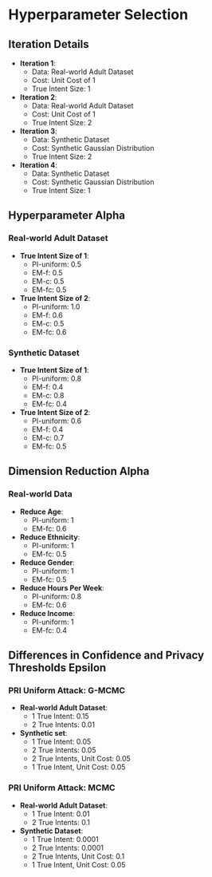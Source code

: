 # Hyperparameter Selection 

## Iteration Details
- **Iteration 1**: 
  - Data: Real-world Adult Dataset
  - Cost: Unit Cost of 1
  - True Intent Size: 1
- **Iteration 2**: 
  - Data: Real-world Adult Dataset
  - Cost: Unit Cost of 1
  - True Intent Size: 2
- **Iteration 3**: 
  - Data: Synthetic Dataset
  - Cost: Synthetic Gaussian Distribution
  - True Intent Size: 2
- **Iteration 4**: 
  - Data: Synthetic Dataset
  - Cost: Synthetic Gaussian Distribution
  - True Intent Size: 1

## Hyperparameter Alpha

### Real-world Adult Dataset
- **True Intent Size of 1**:
  - PI-uniform: 0.5
  - EM-f: 0.5
  - EM-c: 0.5
  - EM-fc: 0.5
- **True Intent Size of 2**:
  - PI-uniform: 1.0
  - EM-f: 0.6
  - EM-c: 0.5
  - EM-fc: 0.6

### Synthetic Dataset
- **True Intent Size of 1**:
  - PI-uniform: 0.8
  - EM-f: 0.4
  - EM-c: 0.8
  - EM-fc: 0.4
- **True Intent Size of 2**:
  - PI-uniform: 0.6
  - EM-f: 0.4
  - EM-c: 0.7
  - EM-fc: 0.5

## Dimension Reduction Alpha

### Real-world Data
- **Reduce Age**:
  - PI-uniform: 1
  - EM-fc: 0.6
- **Reduce Ethnicity**:
  - PI-uniform: 1
  - EM-fc: 0.5
- **Reduce Gender**:
  - PI-uniform: 1
  - EM-fc: 0.5
- **Reduce Hours Per Week**:
  - PI-uniform: 0.8
  - EM-fc: 0.6
- **Reduce Income**:
  - PI-uniform: 1
  - EM-fc: 0.4

## Differences in Confidence and Privacy Thresholds Epsilon

### PRI Uniform Attack: G-MCMC
- **Real-world Adult Dataset**:
  - 1 True Intent: 0.15
  - 2 True Intents: 0.01
- **Synthetic set**:
  - 1 True Intent: 0.05
  - 2 True Intents: 0.05
  - 2 True Intents, Unit Cost: 0.05
  - 1 True Intent, Unit Cost: 0.05

### PRI Uniform Attack: MCMC
- **Real-world Adult Dataset**:
  - 1 True Intent: 0.01
  - 2 True Intents: 0.1
- **Synthetic Dataset**:
  - 1 True Intent: 0.0001
  - 2 True Intents: 0.0001
  - 2 True Intents, Unit Cost: 0.1
  - 1 True Intent, Unit Cost: 0.05
